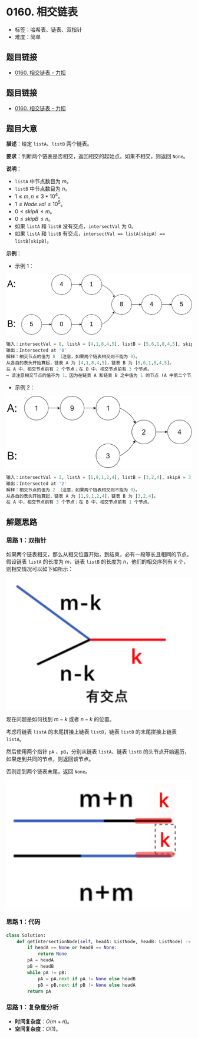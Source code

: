 # 0160. 相交链表

- 标签：哈希表、链表、双指针
- 难度：简单

## 题目链接

- [0160. 相交链表 - 力扣](https://leetcode.cn/problems/intersection-of-two-linked-lists/)

## 题目链接

- [0160. 相交链表 - 力扣](https://leetcode.cn/problems/intersection-of-two-linked-lists/)

## 题目大意

**描述**：给定 `listA`、`listB` 两个链表。

**要求**：判断两个链表是否相交，返回相交的起始点。如果不相交，则返回 `None`。

**说明**：

- `listA` 中节点数目为 $m$。
- `listB` 中节点数目为 $n$。
- $1 \le m, n \le 3 * 10^4$。
- $1 \le Node.val \le 10^5$。
- $0 \le skipA \le m$。
- $0 \le skipB \le n$。
- 如果 `listA` 和 `listB` 没有交点，`intersectVal` 为 $0$。
- 如果 `listA` 和 `listB` 有交点，`intersectVal == listA[skipA] == listB[skipB]`。

**示例**：

- 示例 1：

![](../images/20201024016001.png)

```python
输入：intersectVal = 8, listA = [4,1,8,4,5], listB = [5,6,1,8,4,5], skipA = 2, skipB = 3
输出：Intersected at '8'
解释：相交节点的值为 8 （注意，如果两个链表相交则不能为 0）。
从各自的表头开始算起，链表 A 为 [4,1,8,4,5]，链表 B 为 [5,6,1,8,4,5]。
在 A 中，相交节点前有 2 个节点；在 B 中，相交节点前有 3 个节点。
— 请注意相交节点的值不为 1，因为在链表 A 和链表 B 之中值为 1 的节点 (A 中第二个节点和 B 中第三个节点) 是不同的节点。换句话说，它们在内存中指向两个不同的位置，而链表 A 和链表 B 中值为 8 的节点 (A 中第三个节点，B 中第四个节点) 在内存中指向相同的位置。
```

- 示例 2：

![](../images/20201024016002.png)

```python
输入：intersectVal = 2, listA = [1,9,1,2,4], listB = [3,2,4], skipA = 3, skipB = 1
输出：Intersected at '2'
解释：相交节点的值为 2 （注意，如果两个链表相交则不能为 0）。
从各自的表头开始算起，链表 A 为 [1,9,1,2,4]，链表 B 为 [3,2,4]。
在 A 中，相交节点前有 3 个节点；在 B 中，相交节点前有 1 个节点。
```

## 解题思路

### 思路 1：双指针

如果两个链表相交，那么从相交位置开始，到结束，必有一段等长且相同的节点。假设链表 `listA` 的长度为 $m$、链表 `listB` 的长度为 $n$，他们的相交序列有 $k$ 个，则相交情况可以如下如所示：

![](../images/20210401113538.png)

现在问题是如何找到 $m - k$ 或者 $n - k$ 的位置。

考虑将链表 `listA` 的末尾拼接上链表 `listB`，链表 `listB` 的末尾拼接上链表 `listA`。

然后使用两个指针 `pA` 、`pB`，分别从链表 `listA`、链表 `listB` 的头节点开始遍历，如果走到共同的节点，则返回该节点。

否则走到两个链表末尾，返回 `None`。

![](../images/20210401114100.png)

### 思路 1：代码

```python
class Solution:
    def getIntersectionNode(self, headA: ListNode, headB: ListNode) -> ListNode:
        if headA == None or headB == None:
            return None
        pA = headA
        pB = headB
        while pA != pB:
            pA = pA.next if pA != None else headB
            pB = pB.next if pB != None else headA
        return pA
```

### 思路 1：复杂度分析

- **时间复杂度**：$O(m + n)$。
- **空间复杂度**：$O(1)$。

